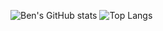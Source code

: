 
![Ben's GitHub stats](https://github-readme-stats.vercel.app/api?username=bhouston&show_icons=true&count_private=true&theme=algolia) ![Top Langs](https://github-readme-stats.vercel.app/api/top-langs/?username=bhouston&theme=algolia)
